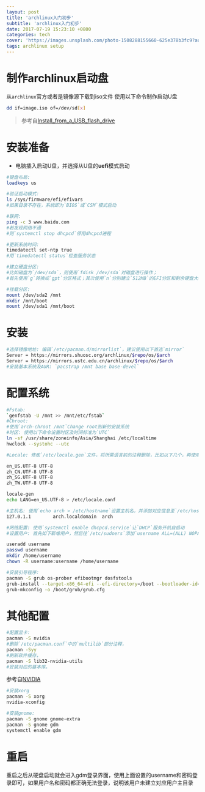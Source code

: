 ```yaml
---
layout: post
title: 'archlinux入门初步'
subtitle: 'archlinux入门初步'
date: 2017-07-19 15:23:10 +0800
categories: tech
cover: 'https://images.unsplash.com/photo-1508288155660-625e378b3fc9?auto=format&fit=crop&w=1500&q=80'
tags: archlinux setup
---
```



# 制作archlinux启动盘

从`archlinux`官方或者是镜像源下载到iso文件
使用以下命令制作启动U盘

```bash
dd if=image.iso of=/dev/sd[x]
```
> 参考自[Install_from_a_USB_flash_drive](https://wiki.archlinux.org/index.php/USB_flash_installation_media)

# 安装准备
- 电脑插入启动U盘，并选择从U盘的**uefi**模式启动

```bash
#键盘布局:
loadkeys us

#验证启动模式: 
ls /sys/firmware/efi/efivars
#如果目录不存在，系统即为`BIOS`或`CSM`模式启动

#联网:
ping -c 3 www.baidu.com
#若发现网络不通
#则`systemctl stop dhcpcd`停用dhcpcd进程

#更新系统时间: 
timedatectl set-ntp true
#用`timedatectl status`检查服务状态

#建立硬盘分区:
#比如磁盘为`/dev/sda`，则使用`fdisk /dev/sda`对磁盘进行操作；
#首先使用`g`转换成`gpt`分区格式；其次使用`n`分别建立`512MB`的EFI分区和剩余硬盘大小的根目录分区

#挂载分区: 
mount /dev/sda2 /mnt
mkdir /mnt/boot
mount /dev/sda1 /mnt/boot
```

# 安装

```bash
#选择镜像地址: 编辑`/etc/pacman.d/mirrorlist`，建议使用以下首选`mirror`
Server = https://mirrors.shuosc.org/archlinux/$repo/os/$arch
Server = https://mirrors.ustc.edu.cn/archlinux/$repo/os/$arch
#安装基本系统及AUR: `pacstrap /mnt base base-devel`
```

# 配置系统

```bash
#Fstab: 
`genfstab -U /mnt >> /mnt/etc/fstab`
#Chroot: 
#使用`arch-chroot /mnt`Change root到新的安装系统
#时区: 使用以下命令设置时区及时间标准为`UTC`
ln -sf /usr/share/zoneinfo/Asia/Shanghai /etc/localtime
hwclock --systohc --utc

#Locale: 修改`/etc/locale.gen`文件，将所需语言前的注释删除，比如以下几个，再使用`locale-gen`生成locale配置文件，并提交默认语言

en_US.UTF-8 UTF-8
zh_CN.UTF-8 UTF-8
zh_SG.UTF-8 UTF-8
zh_TW.UTF-8 UTF-8

locale-gen
echo LANG=en_US.UTF-8 > /etc/locale.conf

#主机名: 使用`echo arch > /etc/hostname`设置主机名，并添加对应信息至`/etc/hosts`，如下所示：
127.0.1.1        arch.localdomain  arch

#网络配置: 使用`systemctl enable dhcpcd.service`让`DHCP`服务开机自启动
#设置用户: 首先如下新增用户，然后往`/etc/sudoers`添加`username ALL=(ALL) NOPASSWD:ALL`

useradd username
passwd username
mkdir /home/username
chown -R username:username /home/username

#安装引导程序: 
pacman -S grub os-prober efibootmgr dosfstools
grub-install --target-x86_64-efi --efi-directory=/boot --bootloader-id=grub --recheck
grub-mkconfig -o /boot/grub/grub.cfg
```

# 其他配置
```bash
#配置显卡: 
pacman -S nvidia
#删除`/etc/pacman.conf`中的`multilib`部分注释，
pacman -Syy
#刷新软件缓存，
pacman -S lib32-nvidia-utils
#安装对应的基本库。
```
参考自[NVIDIA](https://wiki.archlinux.org/index.php/NVIDIA)

```bash
#安装xorg
pacman -S xorg
nvidia-xconfig

#安装gnome: 
pacman -S gnome gnome-extra
pacman -S gnome gdm
systemctl enable gdm
```

# 重启
重启之后从硬盘启动就会进入gdm登录界面，使用上面设置的username和密码登录即可，如果用户名和密码都正确无法登录，说明该用户未建立对应用户主目录